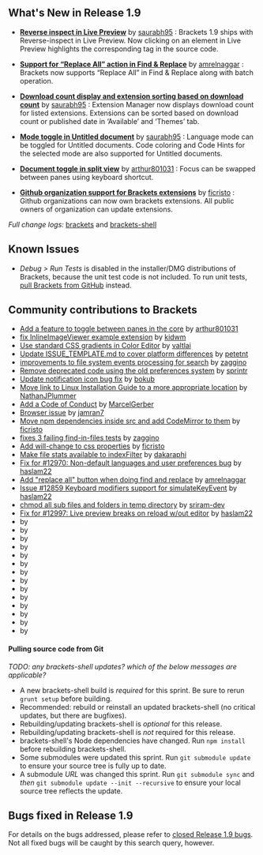 What's New in Release 1.9
-------------------------

*  **[Reverse inspect in Live Preview](https://github.com/adobe/brackets/pull/13044)** by [saurabh95](https://github.com/saurabh95) : 
    Brackets 1.9 ships with Reverse-inspect in Live Preview. Now clicking on an element in Live Preview highlights the corresponding tag in the source code.

*  **[Support for “Replace All” action in Find & Replace](https://github.com/adobe/brackets/pull/12988)** by [amrelnaggar](https://github.com/amrelnaggar) : 
    Brackets now supports “Replace All” in Find & Replace along with batch operation.

*  **[Download count display and extension sorting based on download count](https://github.com/adobe/brackets/pull/13080)** by [saurabh95](https://github.com/saurabh95) : 
   Extension Manager now displays download count for listed extensions. Extensions can be sorted based on download count or published date in ‘Available’ and ‘Themes’ tab.

*  **[Mode toggle in Untitled document](https://github.com/adobe/brackets/pull/13086)** by [saurabh95](https://github.com/saurabh95) : 
    Language mode can be toggled for Untitled documents. Code coloring and Code Hints for the selected mode are also supported for Untitled documents.

*  **[Document toggle in split view](https://github.com/adobe/brackets/pull/12853)** by [arthur801031](https://github.com/arthur801031) : 
    Focus can be swapped between panes using keyboard shortcut.

*  **[Github organization support for Brackets extensions](https://github.com/adobe/brackets-registry/pull/70)** by [ficristo](https://github.com/ficristo) : 
    Github organizations can now own brackets extensions. All public owners of organization can update extensions.


_Full change logs:_ [brackets](https://github.com/adobe/brackets/compare/release-1.8...release-1.9#commits_bucket) and [brackets-shell](https://github.com/adobe/brackets-shell/compare/release-1.8...release-1.9#commits_bucket)



Known Issues
------------
* _Debug > Run Tests_ is disabled in the installer/DMG distributions of Brackets, because the unit test code is not included. To run unit tests, [pull Brackets from GitHub](https://github.com/adobe/brackets/wiki/How-to-Hack-on-Brackets#wiki-getcode) instead.


Community contributions to Brackets
-----------------------------------
* [Add a feature to toggle between panes in the core](https://github.com/adobe/brackets/pull/12853) by [arthur801031](https://github.com/arthur801031)
* [fix InlineImageViewer example extension](https://github.com/adobe/brackets/pull/9191) by [kidwm](https://github.com/kidwm)
* [Use standard CSS gradients in Color Editor](https://github.com/adobe/brackets/pull/12861) by [valtlai](https://github.com/valtlai)
* [Update ISSUE_TEMPLATE.md to cover platform differences](https://github.com/adobe/brackets/pull/12866) by [petetnt](https://github.com/petetnt)
* [improvements to file system events processing for search](https://github.com/adobe/brackets/pull/12885) by [zaggino](https://github.com/zaggino)
* [Remove deprecated code using the old preferences system](https://github.com/adobe/brackets/pull/12720) by [sprintr](https://github.com/sprintr)
* [Update notification icon bug fix](https://github.com/adobe/brackets/pull/12921) by [bokub](https://github.com/bokub)
* [Move link to Linux Installation Guide to a more appropriate location](https://github.com/adobe/brackets/pull/12950) by [NathanJPlummer](https://github.com/NathanJPlummer)
* [Add a Code of Conduct](https://github.com/adobe/brackets/pull/12751) by [MarcelGerber](https://github.com/MarcelGerber)
* [Browser issue](https://github.com/adobe/brackets/pull/12946) by [jamran7](https://github.com/jamran7)
* [Move npm dependencies inside src and add CodeMirror to them](https://github.com/adobe/brackets/pull/12972) by [ficristo](https://github.com/ficristo)
* [fixes 3 failing find-in-files tests](https://github.com/adobe/brackets/pull/12973) by [zaggino](https://github.com/zaggino)
* [Add will-change to css properties](https://github.com/adobe/brackets/pull/12982) by [ficristo](https://github.com/ficristo)
* [Make file stats available to indexFilter](https://github.com/adobe/brackets/pull/12445) by [dakaraphi](https://github.com/dakaraphi)
* [Fix for #12970: Non-default languages and user preferences bug](https://github.com/adobe/brackets/pull/12979) by [haslam22](https://github.com/haslam22)
* [Add "replace all" button when doing find and replace](https://github.com/adobe/brackets/pull/12988) by [amrelnaggar](https://github.com/amrelnaggar)
* [Issue #12859 Keyboard modifiers support for simulateKeyEvent](https://github.com/adobe/brackets/pull/12863) by [haslam22](https://github.com/haslam22)
* [chmod all sub files and folders in temp directory](https://github.com/adobe/brackets/pull/13023) by [sriram-dev](https://github.com/sriram-dev)
* [Fix for #12997: Live preview breaks on reload w/out editor](https://github.com/adobe/brackets/pull/13017) by [haslam22](https://github.com/haslam22)
* []() by []()
* []() by []()
* []() by []()
* []() by []()
* []() by []()
* []() by []()
* []() by []()
* []() by []()
* []() by []()
* []() by []()
* []() by []()
* []() by []()
* []() by []()
* []() by []()


#### Pulling source code from Git
_TODO: any brackets-shell updates? which of the below messages are applicable?_

* A new brackets-shell build is _required_ for this sprint. Be sure to rerun `grunt setup` before building.
* Recommended: rebuild or reinstall an updated brackets-shell (no critical updates, but there are bugfixes).
* Rebuilding/updating brackets-shell is _optional_ for this release.
* Rebuilding/updating brackets-shell is _not_ required for this release.
* brackets-shell's Node dependencies have changed. Run `npm install` before rebuilding brackets-shell.
* Some submodules were updated this sprint. Run `git submodule update` to ensure your source tree is fully up to date.
* A submodule _URL_ was changed this sprint. Run `git submodule sync` and _then_ `git submodule update --init --recursive` to ensure your local source tree reflects the update.


Bugs fixed in Release 1.9
-------------------------
For details on the bugs addressed, please refer to [closed Release 1.9 bugs](https://github.com/adobe/brackets/issues?q=is%3Aclosed+milestone%3A%22Release+1.9%22). Not all fixed bugs will be caught by this search query, however.